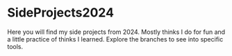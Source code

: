 # SideProjects2024
Here you will find my side projects from 2024. Mostly thinks I do for fun and a little practice of thinks I learned. 
Explore the branches to see into specific tools. 
